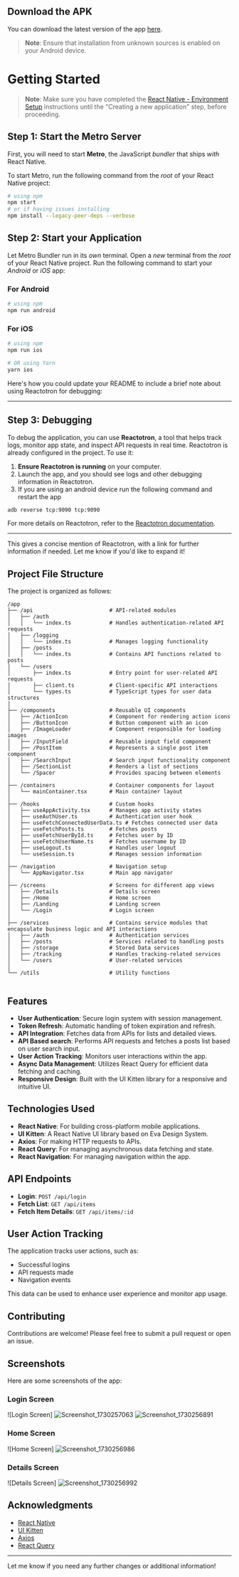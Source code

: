## Download the APK

You can download the latest version of the app [here](https://github.com/AlaeddineJendoubi/Casual_Foundry_Coding/releases/download/v1/app-release.apk).

> **Note**: Ensure that installation from unknown sources is enabled on your Android device.

# Getting Started

> **Note**: Make sure you have completed the [React Native - Environment Setup](https://reactnative.dev/docs/environment-setup) instructions until the "Creating a new application" step, before proceeding.

## Step 1: Start the Metro Server

First, you will need to start **Metro**, the JavaScript _bundler_ that ships _with_ React Native.

To start Metro, run the following command from the _root_ of your React Native project:

```bash
# using npm
npm start
# or if having issues installing
npm install --legacy-peer-deps --verbose

```

## Step 2: Start your Application

Let Metro Bundler run in its _own_ terminal. Open a _new_ terminal from the _root_ of your React Native project. Run the following command to start your _Android_ or _iOS_ app:

### For Android

```bash
# using npm
npm run android

```

### For iOS

```bash
# using npm
npm run ios

# OR using Yarn
yarn ios
```

Here's how you could update your README to include a brief note about using Reactotron for debugging:

---

## Step 3: Debugging

To debug the application, you can use **Reactotron**, a tool that helps track logs, monitor app state, and inspect API requests in real time. Reactotron is already configured in the project. To use it:

1.  **Ensure Reactotron is running** on your computer.
2.  Launch the app, and you should see logs and other debugging information in Reactotron.
3.  If you are using an android device run the following command and restart the app

```bash
adb reverse tcp:9090 tcp:9090
```

For more details on Reactotron, refer to the [Reactotron documentation](https://github.com/infinitered/reactotron).

---

This gives a concise mention of Reactotron, with a link for further information if needed. Let me know if you'd like to expand it!

## Project File Structure

The project is organized as follows:

```
/app
├── /api                        # API-related modules
│   ├── /auth
│   │   └── index.ts            # Handles authentication-related API requests
│   ├── /logging
│   │   └── index.ts            # Manages logging functionality
│   ├── /posts
│   │   └── index.ts            # Contains API functions related to posts
│   └── /users
│       ├── index.ts            # Entry point for user-related API requests
│       ├── client.ts           # Client-specific API interactions
│       └── types.ts            # TypeScript types for user data structures
│
├── /components                 # Reusable UI components
│   ├── /ActionIcon             # Component for rendering action icons
│   ├── /ButtonIcon             # Button component with an icon
│   ├── /ImageLoader            # Component responsible for loading images
│   ├── /InputField             # Reusable input field component
│   ├── /PostItem               # Represents a single post item component
│   ├── /SearchInput            # Search input functionality component
│   ├── /SectionList            # Renders a list of sections
│   └── /Spacer                 # Provides spacing between elements
│
├── /containers                 # Container components for layout
│   └── mainContainer.tsx       # Main container layout
│
├── /hooks                      # Custom hooks
│   ├── useAppActivity.tsx      # Manages app activity states
│   ├── useAuthUser.ts          # Authentication user hook
│   ├── useFetchConnectedUserData.ts # Fetches connected user data
│   ├── useFetchPosts.ts        # Fetches posts
│   ├── useFetchUserById.ts     # Fetches user by ID
│   ├── useFetchUserName.ts     # Fetches username by ID
│   ├── useLogout.ts            # Handles user logout
│   └── useSession.ts           # Manages session information
│
├── /navigation                 # Navigation setup
│   └── AppNavigator.tsx        # Main app navigator
│
├── /screens                    # Screens for different app views
│   ├── /Details                # Details screen
│   ├── /Home                   # Home screen
│   ├── /Landing                # Landing screen
│   └── /Login                  # Login screen
│
├── /services                   # Contains service modules that encapsulate business logic and API interactions
│   ├── /auth                   # Authentication services
│   ├── /posts                  # Services related to handling posts
│   ├── /storage                # Stored Data services
│   ├── /tracking               # Handles tracking-related services
│   └── /users                  # User-related services
│
└── /utils                      # Utility functions


```

## Features

- **User Authentication**: Secure login system with session management.
- **Token Refresh**: Automatic handling of token expiration and refresh.
- **API Integration**: Fetches data from APIs for lists and detailed views.
- **API Based search**: Performs API requests and fetches a posts list based on user search input. 
- **User Action Tracking**: Monitors user interactions within the app.
- **Async Data Management**: Utilizes React Query for efficient data fetching and caching.
- **Responsive Design**: Built with the UI Kitten library for a responsive and intuitive UI.

## Technologies Used

- **React Native**: For building cross-platform mobile applications.
- **UI Kitten**: A React Native UI library based on Eva Design System.
- **Axios**: For making HTTP requests to APIs.
- **React Query**: For managing asynchronous data fetching and state.
- **React Navigation**: For managing navigation within the app.

## API Endpoints

- **Login**: `POST /api/login`
- **Fetch List**: `GET /api/items`
- **Fetch Item Details**: `GET /api/items/:id`

## User Action Tracking

The application tracks user actions, such as:

- Successful logins
- API requests made
- Navigation events

This data can be used to enhance user experience and monitor app usage.

## Contributing

Contributions are welcome! Please feel free to submit a pull request or open an issue.

## Screenshots

Here are some screenshots of the app:

### Login Screen
![Login Screen] ![Screenshot_1730257063](https://github.com/user-attachments/assets/01483632-5071-404c-ac5a-698005a77667)
![Screenshot_1730256891](https://github.com/user-attachments/assets/cf293724-8c73-4190-8dc6-1a8bb298614c)


### Home Screen
![Home Screen] ![Screenshot_1730256986](https://github.com/user-attachments/assets/b0200891-034e-4c7e-9c13-60b43e1b59f5)


### Details Screen
![Details Screen] ![Screenshot_1730256992](https://github.com/user-attachments/assets/6b6295be-cf5d-466e-8d7c-b369e8e7f7eb)

## Acknowledgments

- [React Native](https://reactnative.dev/)
- [UI Kitten](https://akveo.com/ui-kitten)
- [Axios](https://axios-http.com/)
- [React Query](https://react-query.tanstack.com/)

---

Let me know if you need any further changes or additional information!
